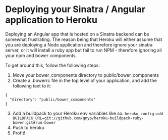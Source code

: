 # Deploying your Sinatra / Angular application to Heroku

Deploying an Angular app that is hosted on a Sinatra backend can be somewhat frustrating. The reason being that Heroku will either assume that you are deploying a Node application and therefore ignore your sinatra server, or it will install a ruby app but fail to run NPM - therefore ignoring all your npm and bower components.

To get around this, follow the following steps:

1. Move your bower_components directory to public/bower_components
2. Create a .bowerrc file in the top level of your application, and add the following text to it:
  ```
  {
    "directory": "public/bower_components"
  }
  ```
3. Add a buildpack to your Heroku env variables like so: ``` heroku config:add BUILDPACK_URL=git://github.com/qnyp/heroku-buildpack-ruby-bower.git#run-bower ```
4. Push to heroku
5. Profit!
